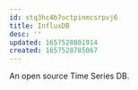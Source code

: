 ```yaml
---
id: stq3hc4b7octpinmcsrpvj6
title: InfluxDB
desc: ''
updated: 1657528801914
created: 1657528785067
---
```



 An open source Time Series DB.